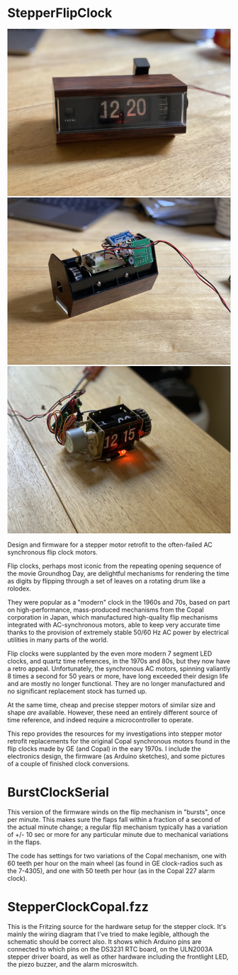 # StepperFlipClock

![Copal - assembled](https://raw.githubusercontent.com/dpwe/StepperFlipClock/main/pics/copal_assembled.jpg)
![Copal - back off](https://raw.githubusercontent.com/dpwe/StepperFlipClock/main/pics/copal_backoff.jpg)
![Copal - mechanism](https://raw.githubusercontent.com/dpwe/StepperFlipClock/main/pics/copal_mechanism.jpg)

Design and firmware for a stepper motor retrofit to the often-failed AC synchronous flip clock motors.

Flip clocks, perhaps most iconic from the repeating opening sequence of the movie Groundhog Day, are delightful mechanisms for rendering the time as digits by flipping through a set of leaves on a rotating drum like a rolodex.

They were popular as a "modern" clock in the 1960s and 70s, based on part on high-performance, mass-produced mechanisms from the Copal corporation in Japan, which manufactured high-quality flip mechanisms integrated with AC-synchronous motors, able to keep very accurate time thanks to the provision of extremely stable 50/60 Hz AC power by electrical utilities in many parts of the world.

Flip clocks were supplanted by the even more modern 7 segment LED clocks, and quartz time references, in the 1970s and 80s, but they now have a retro appeal. Unfortunately, the synchronous AC motors, spinning valiantly 8 times a second for 50 years or more, have long exceeded their design life and are mostly no longer functional.  They are no longer manufactured and no significant replacement stock has turned up.

At the same time, cheap and precise stepper motors of similar size and shape *are* available.  However, these need an entirely different source of time reference, and indeed require a microcontroller to operate.

This repo provides the resources for my investigations into stepper motor retrofit replacements for the original Copal synchronous motors found in the flip clocks made by GE (and Copal) in the eary 1970s.  I include the electronics design, the firmware (as Arduino sketches), and some pictures of a couple of finished clock conversions.

# BurstClockSerial

This version of the firmware winds on the flip mechanism in "bursts", once per minute.  This makes sure the flaps fall within a fraction of a second of the actual minute change; a regular flip mechanism typically has a variation of +/- 10 sec or more for any particular minute due to mechanical variations in the flaps.

The code has settings for two variations of the Copal mechanism, one with 60 teeth per hour on the main wheel (as found in GE clock-radios such as the 7-4305), and one with 50 teeth per hour (as in the Copal 227 alarm clock).

# StepperClockCopal.fzz

This is the Fritzing source for the hardware setup for the stepper clock.  It's mainly the wiring diagram that I've tried to make legible, although the schematic should be correct also.  It shows which Arduino pins are connected to which pins on the DS3231 RTC board, on the ULN2003A stepper driver board, as well as other hardware including the frontlight LED, the piezo buzzer, and the alarm microswitch.

